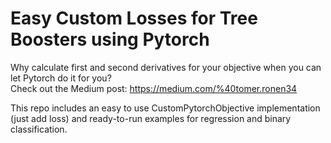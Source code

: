 # Easy Custom Losses for Tree Boosters using Pytorch
Why calculate first and second derivatives for your objective when you can let Pytorch do it for you?\
Check out the Medium post: https://medium.com/%40tomer.ronen34

This repo includes an easy to use CustomPytorchObjective implementation (just add loss) and ready-to-run examples for regression and binary classification.
